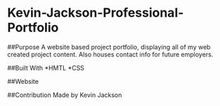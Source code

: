 # Kevin-Jackson-Professional-Portfolio

##Purpose
A website based project portfolio, displaying all of my web created project content. Also houses contact info for future employers.


##Built With
*HMTL
*CSS

##Website

##Contribution
Made by Kevin Jackson
